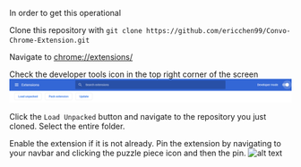 In order to get this operational

Clone this repository with 
`git clone https://github.com/ericchen99/Convo-Chrome-Extension.git`

Navigate to 
[chrome://extensions/](chrome://extensions/)

Check the developer tools icon in the top right corner of the screen
![alt text](setup_images/developer_mode.png)

Click the `Load Unpacked` button and navigate to the repository you just cloned. Select the entire folder.

Enable the extension if it is not already. Pin the extension by navigating to your navbar and clicking the puzzle piece icon and then the pin.
![alt text](pin.png)